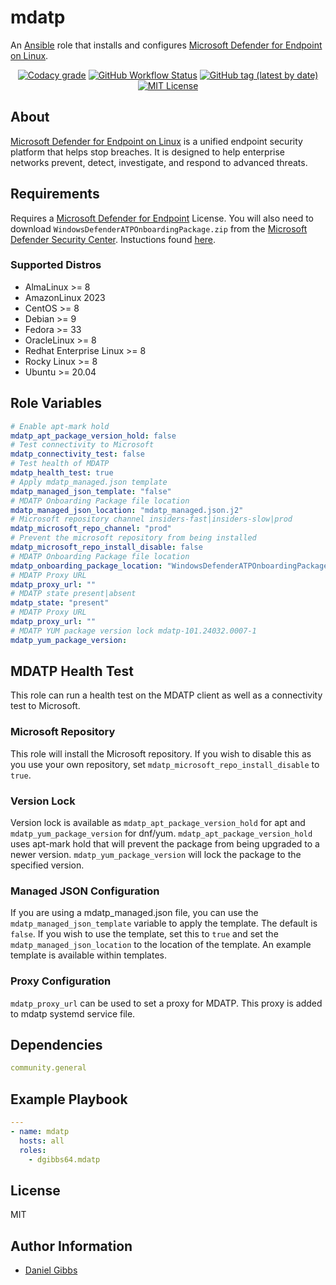 # mdatp

An [Ansible](https://www.ansible.com) role that installs and configures <a href="https://learn.microsoft.com/en-us/defender-endpoint/microsoft-defender-endpoint-linux">Microsoft Defender for Endpoint on Linux</a>.

<p align="center">
<a href="https://app.codacy.com/gh/dgibbs64/ansible-role-mdatp"><img src="https://img.shields.io/codacy/grade/1a892d499efd4dabb73beffa8d64ed01?logo=codacy&style=flat-square" alt="Codacy grade"></a>
<a href="https://github.com/dgibbs64/ansible-role-mdatp/actions/workflows/molecule.yml"><img alt="GitHub Workflow Status" src="https://img.shields.io/github/actions/workflow/status/dgibbs64/ansible-role-mdatp/molecule.yml?label=molecule&logo=ansible&style=flat-square"></a>
<a href="https://galaxy.ansible.com/dgibbs64/mdatp"><img alt="GitHub tag (latest by date)" src="https://img.shields.io/github/v/tag/dgibbs64/ansible-role-mdatp?color=EE0000&label=release&logo=ansible&style=flat-square"></a>
<a href="https://github.com/dgibbs64/ansible-role-mdatp/blob/main/LICENSE.md"><img src="https://img.shields.io/github/license/gameservermanagers/docker-steamcmd?style=flat-square" alt="MIT License"></a>
</p>

## About

<a href="https://learn.microsoft.com/en-us/defender-endpoint/microsoft-defender-endpoint-linux">Microsoft Defender for Endpoint on Linux</a> is a unified endpoint security platform that helps stop breaches. It is designed to help enterprise networks prevent, detect, investigate, and respond to advanced threats.

## Requirements

Requires a <a href="https://learn.microsoft.com/en-us/defender-endpoint/microsoft-defender-endpoint">Microsoft Defender for Endpoint</a> License. You will also need to download `WindowsDefenderATPOnboardingPackage.zip` from the <a href="https://securitycenter.windows.com">Microsoft Defender Security Center</a>. Instuctions found <a href="https://learn.microsoft.com/en-us/defender-endpoint/linux-install-manually#download-the-onboarding-package">here</a>.

### Supported Distros

- AlmaLinux >= 8
- AmazonLinux 2023
- CentOS >= 8
- Debian >= 9
- Fedora >= 33
- OracleLinux >= 8
- Redhat Enterprise Linux >= 8
- Rocky Linux >= 8
- Ubuntu >= 20.04

## Role Variables

```yaml
# Enable apt-mark hold
mdatp_apt_package_version_hold: false
# Test connectivity to Microsoft
mdatp_connectivity_test: false
# Test health of MDATP
mdatp_health_test: true
# Apply mdatp_managed.json template
mdatp_managed_json_template: "false"
# MDATP Onboarding Package file location
mdatp_managed_json_location: "mdatp_managed.json.j2"
# Microsoft repository channel insiders-fast|insiders-slow|prod
mdatp_microsoft_repo_channel: "prod"
# Prevent the microsoft repository from being installed
mdatp_microsoft_repo_install_disable: false
# MDATP Onboarding Package file location
mdatp_onboarding_package_location: "WindowsDefenderATPOnboardingPackage.zip"
# MDATP Proxy URL
mdatp_proxy_url: ""
# MDATP state present|absent
mdatp_state: "present"
# MDATP Proxy URL
mdatp_proxy_url: ""
# MDATP YUM package version lock mdatp-101.24032.0007-1
mdatp_yum_package_version:
```

## MDATP Health Test

This role can run a health test on the MDATP client as well as a connectivity test to Microsoft.

### Microsoft Repository

This role will install the Microsoft repository. If you wish to disable this as you use your own repository, set `mdatp_microsoft_repo_install_disable` to `true`.

### Version Lock

Version lock is available as `mdatp_apt_package_version_hold` for apt and `mdatp_yum_package_version` for dnf/yum.
`mdatp_apt_package_version_hold` uses apt-mark hold that will prevent the package from being upgraded to a newer version.
`mdatp_yum_package_version` will lock the package to the specified version.

### Managed JSON Configuration

If you are using a mdatp_managed.json file, you can use the `mdatp_managed_json_template` variable to apply the template. The default is `false`. If you wish to use the template, set this to `true` and set the `mdatp_managed_json_location` to the location of the template. An example template is available within templates.

### Proxy Configuration

`mdatp_proxy_url` can be used to set a proxy for MDATP. This proxy is added to mdatp systemd service file.

## Dependencies

```yaml
community.general
```

## Example Playbook

```yaml
---
- name: mdatp
  hosts: all
  roles:
    - dgibbs64.mdatp
```

## License

MIT

## Author Information

- [Daniel Gibbs](https://danielgibbs.co.uk)
